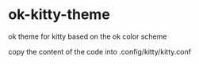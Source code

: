 # ok-kitty-theme
ok theme for kitty based on the ok color scheme 



copy the content of the code into .config/kitty/kitty.conf

